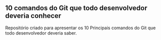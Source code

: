 ## 10 comandos do Git que todo desenvolvedor deveria conhecer

Repositório criado para apresentar os 10 Principais comandos do Git que todo desenvolvedor deveria saber.
